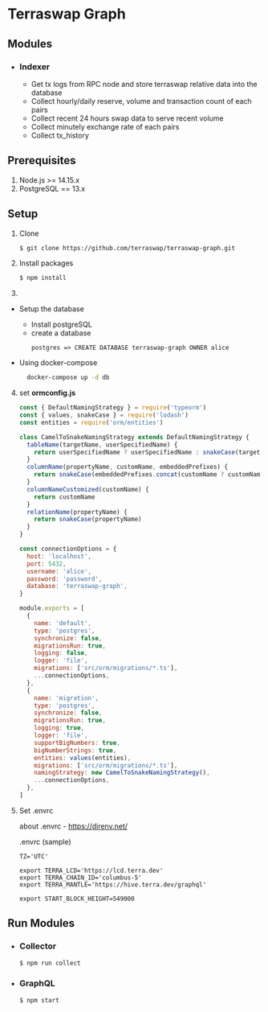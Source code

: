 # Terraswap Graph

## Modules
* ### Indexer
  * Get tx logs from RPC node and store terraswap relative data into the database 
  * Collect hourly/daily reserve, volume and transaction count of each pairs
  * Collect recent 24 hours swap data to serve recent volume
  * Collect minutely exchange rate of each pairs
  * Collect tx_history

## Prerequisites

1. Node.js >= 14.15.x
2. PostgreSQL == 13.x

## Setup 

1. Clone
      ```zsh
      $ git clone https://github.com/terraswap/terraswap-graph.git
      ```
2. Install packages
      ```zsh
      $ npm install
      ```

3. 
  - Setup the database
  
    * Install postgreSQL
    * create a database
      ```psql
      postgres => CREATE DATABASE terraswap-graph OWNER alice
      ```
  - Using docker-compose
    ```sh
      docker-compose up -d db
    ``` 


4. set **ormconfig.js**

      ```javascript    
      const { DefaultNamingStrategy } = require('typeorm')
      const { values, snakeCase } = require('lodash')
      const entities = require('orm/entities')

      class CamelToSnakeNamingStrategy extends DefaultNamingStrategy {
        tableName(targetName, userSpecifiedName) {
          return userSpecifiedName ? userSpecifiedName : snakeCase(targetName)
        }
        columnName(propertyName, customName, embeddedPrefixes) {
          return snakeCase(embeddedPrefixes.concat(customName ? customName : propertyName).join('_'))
        }
        columnNameCustomized(customName) {
          return customName
        }
        relationName(propertyName) {
          return snakeCase(propertyName)
        }
      }

      const connectionOptions = {
        host: 'localhost',
        port: 5432,
        username: 'alice',
        password: 'password',
        database: 'terraswap-graph',
      }

      module.exports = [
        {
          name: 'default',
          type: 'postgres',
          synchronize: false,
          migrationsRun: true,
          logging: false,
          logger: 'file',
          migrations: ['src/orm/migrations/*.ts'],
          ...connectionOptions,
        },
        {
          name: 'migration',
          type: 'postgres',
          synchronize: false,
          migrationsRun: true,
          logging: true,
          logger: 'file',
          supportBigNumbers: true,
          bigNumberStrings: true,
          entities: values(entities),
          migrations: ['src/orm/migrations/*.ts'],
          namingStrategy: new CamelToSnakeNamingStrategy(),
          ...connectionOptions,
        },
      ]
      ```

5. Set .envrc
    
    about .envrc - https://direnv.net/
    
    .envrc (sample)
      ```
      TZ='UTC'
      
      export TERRA_LCD='https://lcd.terra.dev'
      export TERRA_CHAIN_ID='columbus-5'
      export TERRA_MANTLE='https://hive.terra.dev/graphql'

      export START_BLOCK_HEIGHT=549000
      ```

## Run Modules

* ### Collector
    ```zsh
    $ npm run collect
    ```

* ### GraphQL
    ```zsh
    $ npm start
    ```